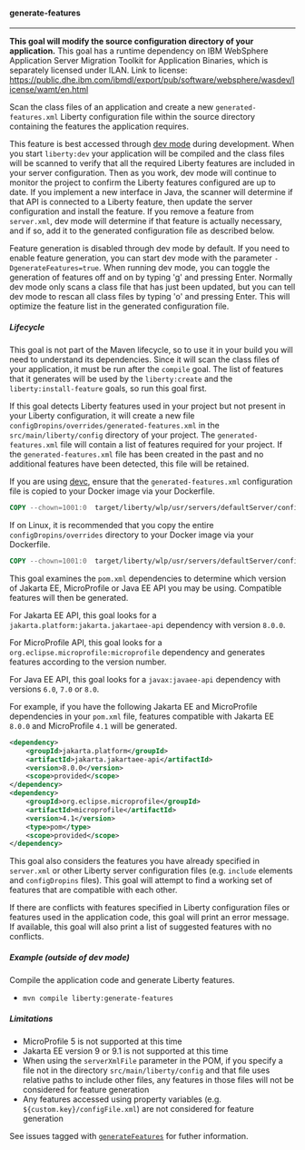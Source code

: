 #### generate-features
---

**This goal will modify the source configuration directory of your application.** This goal has a runtime dependency on IBM WebSphere Application Server Migration Toolkit for Application Binaries, which is separately licensed under ILAN. Link to license: https://public.dhe.ibm.com/ibmdl/export/pub/software/websphere/wasdev/license/wamt/en.html

Scan the class files of an application and create a new `generated-features.xml` Liberty configuration file within the source directory containing the features the application requires.

This feature is best accessed through [dev mode](dev.md) during development. When you start `liberty:dev` your application will be compiled and the class files will be scanned to verify that all the required Liberty features are included in your server configuration. Then as you work, dev mode will continue to monitor the project to confirm the Liberty features configured are up to date. If you implement a new interface in Java, the scanner will determine if that API is connected to a Liberty feature, then update the server configuration and install the feature. If you remove a feature from `server.xml`, dev mode will determine if that feature is actually necessary, and if so, add it to the generated configuration file as described below.

Feature generation is disabled through dev mode by default. If you need to enable feature generation, you can start dev mode with the parameter `-DgenerateFeatures=true`. When running dev mode, you can toggle the generation of features off and on by typing 'g' and pressing Enter. Normally dev mode only scans a class file that has just been updated, but you can tell dev mode to rescan all class files by typing 'o' and pressing Enter. This will optimize the feature list in the generated configuration file.

##### Lifecycle

This goal is not part of the Maven lifecycle, so to use it in your build you will need to understand its dependencies. Since it will scan the class files of your application, it must be run after the `compile` goal. The list of features that it generates will be used by the `liberty:create` and the `liberty:install-feature` goals, so run this goal first.

If this goal detects Liberty features used in your project but not present in your Liberty configuration, it will create a new file `configDropins/overrides/generated-features.xml` in the `src/main/liberty/config` directory of your project. The `generated-features.xml` file will contain a list of features required for your project. If the `generated-features.xml` file has been created in the past and no additional features have been detected, this file will be retained.

If you are using [devc](dev.md#devc-container-mode), ensure that the `generated-features.xml` configuration file is copied to your Docker image via your Dockerfile.
```dockerfile
COPY --chown=1001:0  target/liberty/wlp/usr/servers/defaultServer/configDropins/overrides/generated-features.xml /config/configDropins/overrides/
```
If on Linux, it is recommended that you copy the entire `configDropins/overrides` directory to your Docker image via your Dockerfile.
```dockerfile
COPY --chown=1001:0  target/liberty/wlp/usr/servers/defaultServer/configDropins/overrides /config/configDropins/overrides
```

This goal examines the `pom.xml` dependencies to determine which version of Jakarta EE, MicroProfile or Java EE API you may be using. Compatible features will then be generated. 

For Jakarta EE API, this goal looks for a `jakarta.platform:jakarta.jakartaee-api` dependency with version `8.0.0`.

For MicroProfile API, this goal looks for a `org.eclipse.microprofile:microprofile` dependency and generates features according to the version number.

For Java EE API, this goal looks for a `javax:javaee-api` dependency with versions `6.0`, `7.0` or `8.0`. 

For example, if you have the following Jakarta EE and MicroProfile dependencies in your `pom.xml` file, features compatible with Jakarta EE `8.0.0` and MicroProfile `4.1` will be generated.
```xml
<dependency>
    <groupId>jakarta.platform</groupId>
    <artifactId>jakarta.jakartaee-api</artifactId>
    <version>8.0.0</version>
    <scope>provided</scope>
</dependency>
<dependency>
    <groupId>org.eclipse.microprofile</groupId>
    <artifactId>microprofile</artifactId>
    <version>4.1</version>
    <type>pom</type>
    <scope>provided</scope>
</dependency>
```

This goal also considers the features you have already specified in `server.xml` or other Liberty server configuration files (e.g. `include` elements and `configDropins` files). This goal will attempt to find a working set of features that are compatible with each other.

If there are conflicts with features specified in Liberty configuration files or features used in the application code, this goal will print an error message. If available, this goal will also print a list of suggested features with no conflicts.

##### Example (outside of dev mode)

Compile the application code and generate Liberty features.
* `mvn compile liberty:generate-features`

##### Limitations

* MicroProfile 5 is not supported at this time
* Jakarta EE version 9 or 9.1 is not supported at this time
* When using the `serverXmlFile` parameter in the POM, if you specify a file not in the directory `src/main/liberty/config` and that file uses relative paths to include other files, any features in those files will not be considered for feature generation
* Any features accessed using property variables (e.g. `${custom.key}/configFile.xml`) are not considered for feature generation

See issues tagged with [`generateFeatures`](https://github.com/OpenLiberty/ci.maven/issues?q=is%3Aissue+is%3Aopen+label%3AgenerateFeatures) for futher information.

